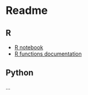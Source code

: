 # Readme

## R

- [R notebook](R/R_GEDI_Access_S3.md)
- [R functions documentation](R/R_readme.md)

## Python

...
